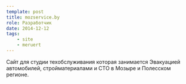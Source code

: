 ```yaml
---
template: post
title: mozservice.by
role: Разработчик
date: 2014-12-12
tags:
    - site
    - meruert
---
```


Сайт для студии техобслуживания которая занимается Эвакуацией автомобилей, стройматериалами и СТО в Мозыре и Полесском регионе.
